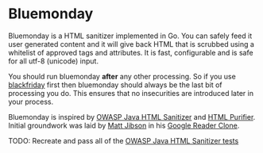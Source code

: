 Bluemonday
==========

Bluemonday is a HTML sanitizer implemented in Go. You can safely feed it user generated content and it will give back HTML that is scrubbed using a whitelist of approved tags and attributes. It is fast, configurable and is safe for all utf-8 (unicode) input.

You should run bluemonday **after** any other processing. So if you use [blackfriday](https://github.com/russross/blackfriday) first then bluemonday should always be the last bit of processing you do. This ensures that no insecurities are introduced later in your process.

Bluemonday is inspired by [OWASP Java HTML Sanitizer](https://code.google.com/p/owasp-java-html-sanitizer/) and [HTML Purifier](http://htmlpurifier.org/). Initial groundwork was laid by [Matt Jibson](https://github.com/mjibson) in his [Google Reader Clone](https://github.com/mjibson/goread).

TODO: Recreate and pass all of the [OWASP Java HTML Sanitizer tests](https://code.google.com/p/owasp-java-html-sanitizer/source/browse/trunk/src/tests/org/owasp/html/)